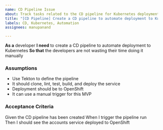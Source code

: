 ```yaml
---
name: CD Pipeline Issue
about: Track tasks related to the CD pipeline for Kubernetes deployment
title: "[CD Pipeline] Create a CD pipeline to automate deployment to Kubernetes"
labels: CD, Kubernetes, Automation
assignees: manupanand

---
```


**As a** developer
**I need** to create a CD pipeline to automate deployment to Kubernetes
**So that** the developers are not wasting their time doing it manually
### Assumptions
* Use Tekton to define the pipeline
* It should clone, lint, test, build, and deploy the service
* Deployment should be to OpenShift
* It can use a manual trigger for this MVP
### Acceptance Criteria
Given the CD pipeline has been created
When I trigger the pipeline run
Then I should see the accounts service deployed to OpenShift
